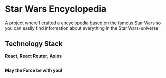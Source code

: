# Star Wars Encyclopedia

A project where I crafted a encyclopedia based on the famous Star Wars so you can easily find information about everything in the Star Wars-universe.

## Technology Stack

**React**, **React Router**, **Axios**

##

**May the Force be with you!**
